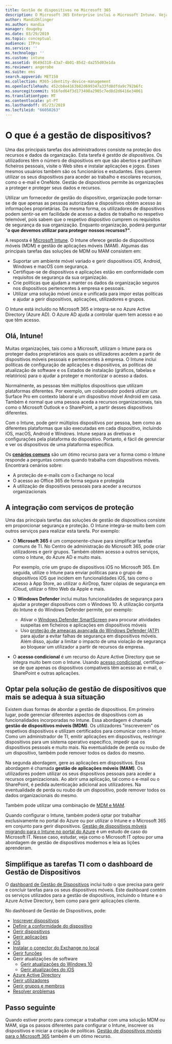 ```yaml
---
title: Gestão de dispositivos no Microsoft 365
description: O Microsoft 365 Enterprise inclui o Microsoft Intune. Veja como o Intune proporciona a gestão de dispositivos móveis e gestão de aplicações móveis para a sua organização. Cenários comuns de ler e utilizar o Intune para implementar o Microsoft 365 no seu ambiente.
author: MandiOhlinger
ms.author: mandia
manager: dougeby
ms.date: 03/29/2019
ms.topic: conceptual
audience: ITPro
ms.service: ''
ms.technology: ''
ms.custom: intune
ms.assetid: 0649d310-43a7-4b01-85d2-da255d03e1da
ms.reviewer: angerobe
ms.suite: ems
search.appverid: MET150
ms.collection: M365-identity-device-management
ms.openlocfilehash: 452cb8e4163b82d699347a33fd8dfda9c792b6fc
ms.sourcegitcommit: 916fed64f3d173498a2905c7ed8d2d6416e34061
ms.translationtype: MT
ms.contentlocale: pt-PT
ms.lasthandoff: 05/23/2019
ms.locfileid: "66050263"
---
```

# <a name="what-is-device-management"></a>O que é a gestão de dispositivos? 

Uma das principais tarefas dos administradores consiste na proteção dos recursos e dados da organização. Esta tarefa é *gestão de dispositivos*. Os utilizadores têm o número de dispositivos em que são abertos e partilham ficheiros pessoais, visite o Web sites e instalar aplicações e jogos. Esses mesmos usuários também são os funcionários e estudantes. Eles querem utilizar os seus dispositivos para aceder ao trabalho e escolares recursos, como o e-mail e OneNote. Gestão de dispositivos permite às organizações a proteger e proteger seus dados e recursos. 

Utilizar um fornecedor de gestão do dispositivo, organização pode tornar-se de que apenas as pessoas autorizadas e dispositivos obtém acesso às informações proprietárias. Da mesma forma, os utilizadores de dispositivos podem sentir-se em facilidade de acesso a dados de trabalho no respetivo telemóvel, pois sabem que o respetivo dispositivo cumprem os requisitos de segurança da sua organização. Enquanto organização, poderá perguntar "**o que devemos utilizar para proteger nossos recursos?"**.

A resposta é [Microsoft Intune](https://docs.microsoft.com/intune/introduction-intune). O Intune oferece gestão de dispositivos móveis (MDM) e gestão de aplicações móveis (MAM). Algumas das principais tarefas das soluções de MDM ou MAM consistem em:

- Suportar um ambiente móvel variado e gerir dispositivos iOS, Android, Windows e macOS com segurança.
- Certifique-se de dispositivos e aplicações estão em conformidade com requisitos de segurança da sua organização.
- Crie políticas que ajudam a manter os dados da organização seguros nos dispositivos pertencentes à empresa e pessoais.
- Utilizar uma solução móvel única e unificada para impor estas políticas e ajudar a gerir dispositivos, aplicações, utilizadores e grupos.

O Intune está incluído no Microsoft 365 e integra-se no Azure Active Directory (Azure AD). O Azure AD ajuda a controlar quem tem acesso e ao que têm acesso.

## <a name="hello-intune"></a>Olá, Intune!
Muitas organizações, tais como a Microsoft, utilizam o Intune para os proteger dados proprietários aos quais os utilizadores acedem a partir de dispositivos móveis pessoais e pertencentes à empresa. O Intune inclui políticas de configuração de aplicações e dispositivos, as políticas de atualização de software e os Estados de instalação (gráficos, tabelas e relatórios) para o ajudar a proteger e monitorizar o acesso a dados.

Normalmente, as pessoas têm múltiplos dispositivos que utilizam plataformas diferentes. Por exemplo, um colaborador poderá utilizar um Surface Pro em contexto laboral e um dispositivo móvel Android em casa. Também é normal que uma pessoa aceda a recursos organizacionais, tais como o Microsoft Outlook e o SharePoint, a partir desses dispositivos diferentes.

Com o Intune, pode gerir múltiplos dispositivos por pessoa, bem como as diferentes plataformas que são executadas em cada dispositivo, incluindo iOS, macOS, Android e Windows. Intune separa as diretivas e configurações pela plataforma do dispositivo. Portanto, é fácil de gerenciar e ver os dispositivos de uma plataforma específica.

Os **[cenários comuns](https://docs.microsoft.com/intune/common-scenarios)** são um ótimo recurso para ver a forma como o Intune responde a perguntas comuns quando trabalha com dispositivos móveis. Encontrará cenários sobre:  
- A proteção de e-mails com o Exchange no local
- O acesso ao Office 365 de forma segura e protegida
- A utilização de dispositivos pessoais para aceder a recursos organizacionais

## <a name="integration-with-secure-and-protect-services"></a>A integração com serviços de proteção
Uma das principais tarefas das soluções de gestão de dispositivos consiste em proporcionar segurança e proteção. O Intune integra-se muito bem com outros serviços para realizar esta tarefa. Por exemplo:

- O **Microsoft 365** é um componente-chave para simplificar tarefas comuns de TI. No Centro de administração do Microsoft 365, pode criar utilizadores e gerir grupos. Também obtém acesso a outros serviços, como o Intune, do Azure AD e muito mais. 

  Por exemplo, crie um grupo de dispositivos iOS no Microsoft 365. Em seguida, utilize o Intune para enviar políticas para o grupo de dispositivos iOS que incidem em funcionalidades iOS, tais como o acesso à App Store, ao utilizar o AirDrop, fazer cópias de segurança em iCloud, utilizar o filtro Web da Apple e mais.

- O **Windows Defender** inclui muitas funcionalidades de segurança para ajudar a proteger dispositivos com o Windows 10. A utilização conjunta do Intune e do Windows Defender permite, por exemplo: 

    - Ativar o [Windows Defender SmartScreen](https://docs.microsoft.com/intune/endpoint-protection-windows-10) para procurar atividades suspeitas em ficheiros e aplicações em dispositivos móveis 
    - Uso [proteção de ameaças avançada do Windows Defender (ATP)](https://docs.microsoft.com/intune/advanced-threat-protection) para ajudar a evitar falhas de segurança em dispositivos móveis. Além disso, ajudar a limitar o impacto de uma violação de segurança ao bloquear um utilizador a partir de recursos da empresa.

- O **acesso condicional** é um recurso do Azure Active Directory que se integra muito bem com o Intune. Usando [acesso condicional](https://docs.microsoft.com/intune/conditional-access), certifique-se de que apenas os dispositivos compatíveis têm acesso ao e-mail, o SharePoint e outras aplicações. 

## <a name="choose-the-device-management-solution-thats-right-for-you"></a>Optar pela solução de gestão de dispositivos que mais se adequa à sua situação

Existem duas formas de abordar a gestão de dispositivos. Em primeiro lugar, pode gerenciar diferentes aspectos de dispositivos com as funcionalidades incorporadas no Intune. Essa abordagem é chamada **gestão de dispositivos móveis (MDM)**. Os utilizadores "inscreverem" os respetivos dispositivos e utilizam certificados para comunicar com o Intune. Como um administrador de TI, emitir aplicações em dispositivos, restringir dispositivos para um sistema operativo específico, impedir que os dispositivos pessoais e muito mais. Na eventualidade de perda ou roubo de um dispositivo, também pode remover todos os dados do mesmo. 

Na segunda abordagem, gere as aplicações em dispositivos. Essa abordagem é chamada **gestão de aplicações móveis (MAM)**. Os utilizadores podem utilizar os seus dispositivos pessoais para aceder a recursos organizacionais. Ao abrir uma aplicação, tal como o e-mail ou o SharePoint, é pedida autenticação adicional aos utilizadores. Na eventualidade de perda ou roubo de um dispositivo, pode remover todos os dados organizacionais do mesmo. 

Também pode utilizar uma combinação de [MDM e MAM](https://docs.microsoft.com/intune/byod-technology-decisions).

Quando configurar o Intune, também poderá optar por trabalhar exclusivamente no portal do Azure ou por utilizar o Intune e o Microsoft 365 em conjunto para gerir dispositivos. [Gestão de dispositivos móveis migrando para o Intune no portal do Azure](https://www.microsoft.com/itshowcase/Article/Content/1042/Migrating-mobile-device-management-to-Intune-in-the-Azure-portal) é um estudo de caso do Microsoft IT. Nesse caso, estudar, veja como o Microsoft IT optou por uma abordagem de gestão de dispositivos modernos e leia as lições aprenderam.

## <a name="simplify-it-tasks-using-the-device-management-dashboard"></a>Simplifique as tarefas TI com o dashboard de Gestão de Dispositivos

O [dashboard de Gestão de Dispositivos](https://devicemanagement.portal.azure.com/) inclui tudo o que precisa para gerir e concluir tarefas para os seus dispositivos móveis. Este dashboard contém os serviços utilizados para a gestão de dispositivos, incluindo o Intune e o Azure Active Directory, bem como para gerir aplicações cliente. 

No dashboard de Gestão de Dispositivos, pode:

- [Inscrever dispositivos](https://docs.microsoft.com/intune/device-enrollment)
- [Definir a conformidade do dispositivo](https://docs.microsoft.com/intune/device-compliance-get-started)
- [Gerir dispositivos](https://docs.microsoft.com/intune/device-management)
- [Gerir aplicações](https://docs.microsoft.com/intune/app-management)  
- [ iOS](https://docs.microsoft.com/intune/vpp-ebooks-ios)  
- [Instalar o conector do Exchange no local](https://docs.microsoft.com/intune/exchange-connector-install)  
- [Gerir funções](https://docs.microsoft.com/intune/role-based-access-control)  
- Gerir atualizações de software
  - [Gerir atualizações do Windows 10](https://docs.microsoft.com/intune/windows-update-for-business-configure)  
  - [Gerir atualizações do iOS](https://docs.microsoft.com/intune/software-updates-ios)  
- [Azure Active Directory](https://docs.microsoft.com/azure/active-directory)  
- [Gerir utilizadores](https://docs.microsoft.com/azure/active-directory/fundamentals/add-users-azure-active-directory)
- [Gerir grupos e membros](https://docs.microsoft.com/azure/active-directory/fundamentals/active-directory-manage-groups)
- [Resolver problemas](https://docs.microsoft.com/intune/help-desk-operators)

## <a name="next-step"></a>Passo seguinte
Quando estiver pronto para começar a trabalhar com uma solução MDM ou MAM, siga os passos diferentes para configurar o Intune, inscrever os dispositivos e iniciar a criação de políticas. [Gestão de dispositivos móveis para o Microsoft 365](https://docs.microsoft.com/microsoft-365/enterprise/mobility-infrastructure) também é um ótimo recurso.
